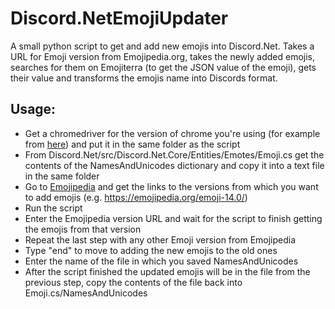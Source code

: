 # Discord.NetEmojiUpdater
A small python script to get and add new emojis into Discord.Net. Takes a URL for Emoji version from Emojipedia.org, takes the newly added emojis, searches for them on Emojiterra (to get the JSON value of the emoji), gets their value and transforms the emojis name into Discords format.

## Usage:
- Get a chromedriver for the version of chrome you're using (for example from [here](https://chromedriver.chromium.org/downloads)) and put it in the same folder as the script
- From Discord.Net/src/Discord.Net.Core/Entities/Emotes/Emoji.cs get the contents of the NamesAndUnicodes dictionary and copy it into a text file in the same folder
- Go to [Emojipedia](https://emojipedia.org/emoji-versions/) and get the links to the versions from which you want to add emojis (e.g. https://emojipedia.org/emoji-14.0/)
- Run the script
- Enter the Emojipedia version URL and wait for the script to finish getting the emojis from that version
- Repeat the last step with any other Emoji version from Emojipedia
- Type "end" to move to adding the new emojis to the old ones
- Enter the name of the file in which you saved NamesAndUnicodes
- After the script finished the updated emojis will be in the file from the previous step, copy the contents of the file back into Emoji.cs/NamesAndUnicodes
